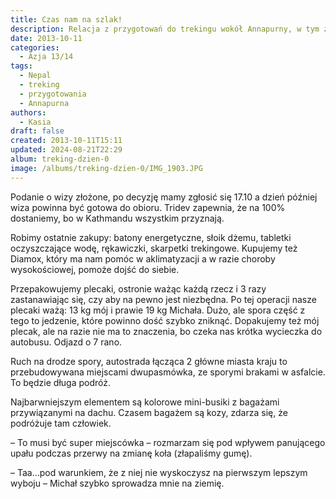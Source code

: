 ```yaml
---
title: Czas nam na szlak!
description: Relacja z przygotowań do trekingu wokół Annapurny, w tym zakupu niezbędnych rzeczy oraz oczekiwania na wizę do Nepalu. Kasia i Michał szykują się do wyprawy, która zbliża się wielkimi krokami.
date: 2013-10-11
categories:
  - Azja 13/14
tags:
  - Nepal
  - treking
  - przygotowania
  - Annapurna
authors:
  - Kasia
draft: false
created: 2013-10-11T15:11
updated: 2024-08-21T22:29
album: treking-dzien-0
image: /albums/treking-dzien-0/IMG_1903.JPG
---
```

Podanie o wizy złożone, po decyzję mamy zgłosić się 17.10 a dzień później wiza powinna być gotowa do obioru. Tridev zapewnia, że na 100% dostaniemy, bo w Kathmandu wszystkim przyznają.

Robimy ostatnie zakupy: batony energetyczne, słoik dżemu, tabletki oczyszczające wodę, rękawiczki, skarpetki trekingowe. Kupujemy też Diamox, który ma nam pomóc w aklimatyzacji a w razie choroby wysokościowej, pomoże dojść do siebie.

Przepakowujemy plecaki, ostronie ważąc każdą rzecz i 3 razy zastanawiając się, czy aby na pewno jest niezbędna. Po tej operacji nasze plecaki ważą: 13 kg mój i prawie 19 kg Michała. Dużo, ale spora część z tego to jedzenie, które powinno dość szybko zniknąć. Dopakujemy też mój plecak, ale na razie nie ma to znaczenia, bo czeka nas krótka wycieczka do autobusu. Odjazd o 7 rano.

Ruch na drodze spory, autostrada łącząca 2 główne miasta kraju to przebudowywana miejscami dwupasmówka, ze sporymi brakami w asfalcie. To będzie długa podróż.

Najbarwniejszym elementem są kolorowe mini-busiki z bagażami przywiązanymi na dachu. Czasem bagażem są kozy, zdarza się, że podróżuje tam człowiek.

– To musi być super miejscówka – rozmarzam się pod wpływem panującego upału podczas przerwy na zmianę koła (złapaliśmy gumę).

– Taa…pod warunkiem, że z niej nie wyskoczysz na pierwszym lepszym wyboju – Michał szybko sprowadza mnie na ziemię.